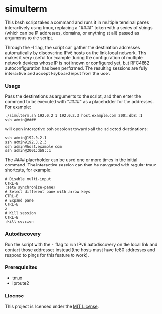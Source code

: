 # simulterm

This bash script takes a command and runs it in multiple terminal panes interactively using tmux, replacing a "####" token with a series of strings (which can be IP addresses, domains, or anything at all) passed as arguments to the script.

Through the -l flag, the script can gather the destination addresses automatically by discovering IPv6 hosts on the link-local network. This makes it very useful for example during the configuration of multiple network devices whose IP is not known or configured yet, but RFC4862 autoconfiguration has been performed. The resulting sessions are fully interactive and accept keyboard input from the user.


### Usage

Pass the destinations as arguments to the script, and then enter the command to be executed with \"####\" as a placeholder for the addresses.
For example:
```
./simulterm.sh 192.0.2.1 192.0.2.3 host.example.com 2001:db8::1
ssh admin@####
```
will open interactive ssh sessions towards all the selected destinations:
```
ssh admin@192.0.2.1
ssh admin@192.0.2.3
ssh admin@host.example.com
ssh admin@2001:db8::1
```

The #### placeholder can be used one or more times in the initial command. The interactive session can then be navigated with regular tmux shortcuts, for example:
```
# Disable multi-input
CTRL-B
:setw synchronize-panes
# Select different pane with arrow keys
CTRL-B
# Expand pane
CTRL-B
z
# Kill session
CTRL-B
:kill-session
```

### Autodiscovery

Run the script with the -l flag to run IPv6 autodiscovery on the local link and contact those addresses instead (the hosts must have fe80 addresses and respond to pings for this feature to work).

### Prerequisites

* tmux
* iproute2

### License

This project is licensed under the [MIT License](LICENSE).
